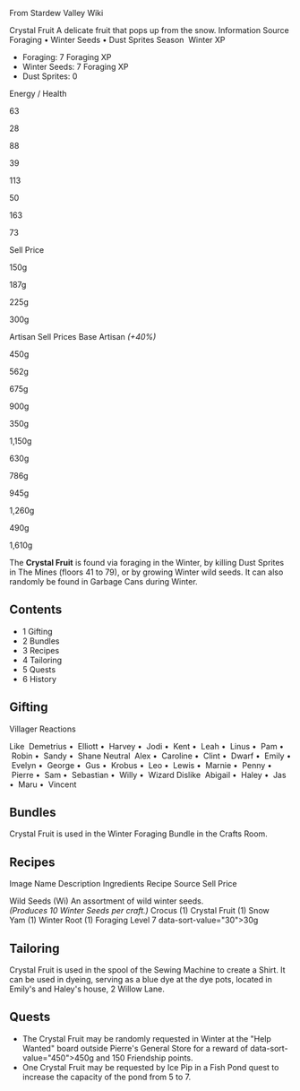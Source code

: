 From Stardew Valley Wiki

Crystal Fruit A delicate fruit that pops up from the snow. Information Source Foraging • Winter Seeds • Dust Sprites Season  Winter XP

- Foraging: 7 Foraging XP
- Winter Seeds: 7 Foraging XP
- Dust Sprites: 0

Energy / Health

63

28

88

39

113

50

163

73

Sell Price

150g

187g

225g

300g

Artisan Sell Prices Base Artisan *(+40%)*

450g

562g

675g

900g

350g

1,150g

630g

786g

945g

1,260g

490g

1,610g

The **Crystal Fruit** is found via foraging in the Winter, by killing Dust Sprites in The Mines (floors 41 to 79), or by growing Winter wild seeds. It can also randomly be found in Garbage Cans during Winter.

## Contents

- 1 Gifting
- 2 Bundles
- 3 Recipes
- 4 Tailoring
- 5 Quests
- 6 History

## Gifting

Villager Reactions

Like  Demetrius •  Elliott •  Harvey •  Jodi •  Kent •  Leah •  Linus •  Pam •  Robin •  Sandy •  Shane Neutral  Alex •  Caroline •  Clint •  Dwarf •  Emily •  Evelyn •  George •  Gus •  Krobus •  Leo •  Lewis •  Marnie •  Penny •  Pierre •  Sam •  Sebastian •  Willy •  Wizard Dislike  Abigail •  Haley •  Jas •  Maru •  Vincent

## Bundles

Crystal Fruit is used in the Winter Foraging Bundle in the Crafts Room.

## Recipes

Image Name Description Ingredients Recipe Source Sell Price

Wild Seeds (Wi) An assortment of wild winter seeds.  
*(Produces 10 Winter Seeds per craft.)* Crocus (1) Crystal Fruit (1) Snow Yam (1) Winter Root (1) Foraging Level 7 data-sort-value="30"&gt;30g

## Tailoring

Crystal Fruit is used in the spool of the Sewing Machine to create a Shirt. It can be used in dyeing, serving as a blue dye at the dye pots, located in Emily's and Haley's house, 2 Willow Lane.

## Quests

- The Crystal Fruit may be randomly requested in Winter at the "Help Wanted" board outside Pierre's General Store for a reward of data-sort-value="450"&gt;450g and 150 Friendship points.
- One Crystal Fruit may be requested by Ice Pip in a Fish Pond quest to increase the capacity of the pond from 5 to 7.